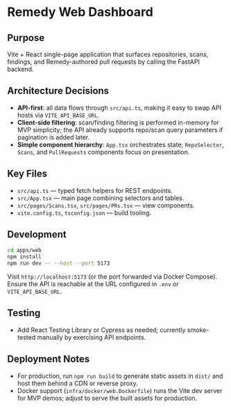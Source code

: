 # Remedy Web Dashboard

## Purpose
Vite + React single-page application that surfaces repositories, scans, findings, and Remedy-authored pull requests by calling the FastAPI backend.

## Architecture Decisions
- **API-first**: all data flows through `src/api.ts`, making it easy to swap API hosts via `VITE_API_BASE_URL`.
- **Client-side filtering**: scan/finding filtering is performed in-memory for MVP simplicity; the API already supports repo/scan query parameters if pagination is added later.
- **Simple component hierarchy**: `App.tsx` orchestrates state; `RepoSelector`, `Scans`, and `PullRequests` components focus on presentation.

## Key Files
- `src/api.ts` — typed fetch helpers for REST endpoints.
- `src/App.tsx` — main page combining selectors and tables.
- `src/pages/Scans.tsx`, `src/pages/PRs.tsx` — view components.
- `vite.config.ts`, `tsconfig.json` — build tooling.

## Development
```bash
cd apps/web
npm install
npm run dev -- --host --port 5173
```
Visit `http://localhost:5173` (or the port forwarded via Docker Compose). Ensure the API is reachable at the URL configured in `.env` or `VITE_API_BASE_URL`.

## Testing
- Add React Testing Library or Cypress as needed; currently smoke-tested manually by exercising API endpoints.

## Deployment Notes
- For production, run `npm run build` to generate static assets in `dist/` and host them behind a CDN or reverse proxy.
- Docker support (`infra/docker/web.Dockerfile`) runs the Vite dev server for MVP demos; adjust to serve the built assets for production.
